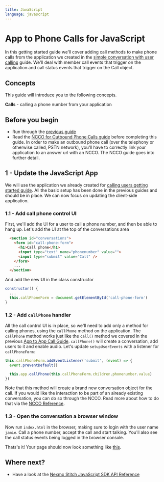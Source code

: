 ```yaml
---
title: JavaScript
language: javascript
---
```


# App to Phone Calls for JavaScript

In this getting started guide we'll cover adding call methods to make phone calls from the application we created in the [simple conversation with user calling](/stitch/in-app-voice/guides/calling-users/javascript) guide. We'll deal with member call events that trigger on the application and call status events that trigger on the Call object.

## Concepts

This guide will introduce you to the following concepts.

**Calls** - calling a phone number from your application 

## Before you begin

- Run through the [previous guide](/stitch/in-app-voice/guides/calling-users/javascript)
- Read the [NCCO for Outbound Phone Calls guide](/stitch/in-app-voice/ncco-guide) before completing this guide. In order to make an outbound phone call (over the telephony or otherwise called, PSTN network), you'll have to correctly link your application to an answer url with an NCCO. The NCCO guide goes into further detail.


## 1 - Update the JavaScript App

We will use the application we already created for [calling users getting started guide](/stitch/in-app-voice/guides/calling-users/javascript). All the basic setup has been done in the previous guides and should be in place. We can now focus on updating the client-side application.

### 1.1 - Add call phone control UI

First, we'll add the UI for a user to call a phone number, and then be able to hang up. Let's add the UI at the top of the conversations area

```html
  <section id="conversations">
    <form id="call-phone-form">
      <h1>Call phone</h1>
      <input type="text" name="phonenumber" value="">
      <input type="submit" value="Call" />
    </form>
    ...
  </section>
```

And add the new UI in the class constructor

```javascript
constructor() {
  ...
  this.callPhoneForm = document.getElementById('call-phone-form')
}
```


### 1.2 - Add `callPhone` handler

All the call control UI is in place, so we'll need to add only a method for calling phones, using the `callPhone` method on the application. The `callPhone` method works just like the `call()` method we covered in the previous [App to App Call Guide](/stitch/in-app-voice/guides/calling-users). `callPhone()` will create a conversation, add users to it and enable audio. Let's update `setupUserEvents` with a listener for `callPhoneForm`:

```javascript
this.callPhoneForm.addEventListener('submit', (event) => {
  event.preventDefault()

  this.app.callPhone(this.callPhoneForm.children.phonenumber.value)
})
```
Note that this method will create a brand new conversation object for the call. If you would like the interaction to be part of an already existing conversation, you can do so through the NCCO. Read more about how to do that via the [NCCO Reference](/stitch/in-app-voice/ncco-guide#making-calls-as-part-of-existing-conversations).

### 1.3 - Open the conversation a browser window

Now run `index.html` in the browser, making sure to login with the user name `jamie`. Call a phone number, accept the call and start talking. You'll also see the call status events being logged in the browser console.

Thats's it! Your page should now look something like [this](https://github.com/Nexmo/stitch-js-quickstart/blob/master/calling-phones/index.html).

## Where next?

- Have a look at the <a href="/sdk/stitch/javascript/" target="_blank">Nexmo Stitch JavaScript SDK API Reference</a>
